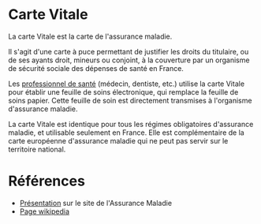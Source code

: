 # Carte Vitale
<!-- SPDX-License-Identifier: MPL-2.0 -->

La carte Vitale est la carte de l'assurance maladie.

Il s'agit d'une carte à puce permettant de justifier les droits du titulaire, ou de ses ayants droit, mineurs ou conjoint, à la couverture par un organisme de sécurité sociale des dépenses de santé en France. 

Les [professionnel de santé](professionel_sante.md) (médecin, dentiste, etc.) utilise la carte Vitale pour établir une feuille de soins électronique, qui remplace la feuille de soins papier.
Cette feuille de soin est directement transmises à l'organisme d'assurance maladie. 

La carte Vitale est identique pour tous les régimes obligatoires d'assurance maladie, et utilisable seulement en France. 
Elle est complémentaire de la carte européenne d'assurance maladie qui ne peut pas servir sur le territoire national. 

# Références

- [Présentation](https://www.ameli.fr/assure/remboursements/etre-bien-rembourse/carte-vitale) sur le site de l'Assurance Maladie
- [Page wikipedia](https://fr.wikipedia.org/wiki/Carte_Vitale)
